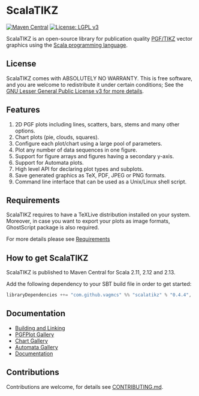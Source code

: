 # ScalaTIKZ

[![Maven Central](https://maven-badges.herokuapp.com/maven-central/com.github.vagmcs/scalatikz_2.11/badge.svg)](https://maven-badges.herokuapp.com/maven-central/com.github.vagmcs/scalatikz_2.11)
[![License: LGPL v3](https://img.shields.io/badge/License-LGPL%20v3-blue.svg)](https://www.gnu.org/licenses/lgpl-3.0)

ScalaTIKZ is an open-source library for publication quality [PGF/TIKZ](https://en.wikipedia.org/wiki/PGF/TikZ) vector graphics
using the [Scala programming language](http://scala-lang.org).

## License

ScalaTIKZ comes with ABSOLUTELY NO WARRANTY. This is free software, and you are welcome to redistribute it
under certain conditions; See the [GNU Lesser General Public License v3 for more details](http://www.gnu.org/licenses/lgpl-3.0.html).

## Features

1. 2D PGF plots including lines, scatters, bars, stems and many other options.
2. Chart plots (pie, clouds, squares).
3. Configure each plot/chart using a large pool of parameters.
4. Plot any number of data sequences in one figure.
5. Support for figure arrays and figures having a secondary y-axis.
6. Support for Automata plots.
7. High level API for declaring plot types and subplots.
8. Save generated graphics as TeX, PDF, JPEG or PNG formats.
9. Command line interface that can be used as a Unix/Linux shell script.

## Requirements

ScalaTIKZ requires to have a TeXLive distribution installed on your system. Moreover, in case you
want to export your plots as image formats, GhostScript package is also required.

For more details please see [Requirements](docs/requirements.md)

## How to get ScalaTIKZ

ScalaTIKZ is published to Maven Central for Scala 2.11, 2.12 and 2.13. 

Add the following dependency to your SBT build file in order to get started:

```sbt
libraryDependencies ++= "com.github.vagmcs" %% "scalatikz" % "0.4.4",
```

## Documentation

- [Building and Linking](docs/building_and_linking.md)
- [PGFPlot Gallery](docs/pgfplots_examples.md)
- [Chart Gallery](docs/charts_examples.md)
- [Automata Gallery](docs/automata_examples.md)
- [Documentation](docs/index.md)

## Contributions

Contributions are welcome, for details see [CONTRIBUTING.md](CONTRIBUTING.md).